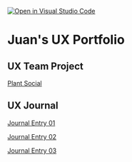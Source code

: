 [![Open in Visual Studio Code](https://classroom.github.com/assets/open-in-vscode-f059dc9a6f8d3a56e377f745f24479a46679e63a5d9fe6f495e02850cd0d8118.svg)](https://classroom.github.com/online_ide?assignment_repo_id=6804708&assignment_repo_type=AssignmentRepo)
# Juan's UX Portfolio


## UX Team Project

[Plant Social](https://usabilityengineering.github.io/Plant-Social/)

## UX Journal

[Journal Entry 01](j01/)

[Journal Entry 02](j02/)

[Journal Entry 03](j03/)
